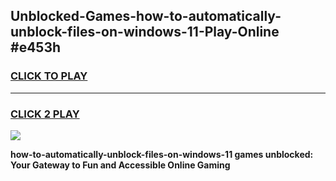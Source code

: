 
## Unblocked-Games-how-to-automatically-unblock-files-on-windows-11-Play-Online #e453h
<h3>
<a href="https://news.freeplayer.one?title=how-to-automatically-unblock-files-on-windows-11&ref=3">CLICK TO PLAY</a></h3>
<hr>

<h3>
<a href="https://news.freeplayer.one?title=how-to-automatically-unblock-files-on-windows-11&ref=3">CLICK 2 PLAY</a>
  
</h3>

<a href="https://news.freeplayer.one?title=how-to-automatically-unblock-files-on-windows-11&ref=3"><img src="https://clearcache.store/games.png"></a>


**how-to-automatically-unblock-files-on-windows-11 games unblocked: Your Gateway to Fun and Accessible Online Gaming**
